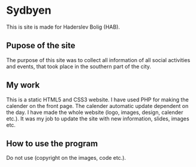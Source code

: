 # Sydbyen
This is site is made for Haderslev Bolig (HAB).

## Pupose of the site
The purpose of this site was to collect all information of all social activities and events, that took place in the southern part of the city.

## My work
This is a static HTML5 and CSS3 website. I have used PHP for making the calender on the front page. The calender automatic update dependent on the day. I have made the whole website (logo, images, design, calender etc.). It was my job to update the site with new information, slides, images etc. 

## How to use the program
Do not use (copyright on the images, code etc.). 
